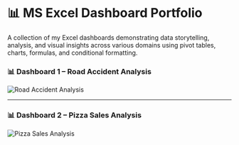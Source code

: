 # 📊 MS Excel Dashboard Portfolio

A collection of my Excel dashboards demonstrating data storytelling, analysis, and visual insights across various domains using pivot tables, charts, formulas, and conditional formatting.


### 📊 Dashboard 1 – Road Accident Analysis
![Road Accident Analysis](https://github.com/tembhurkarshweta/tembhurkarshweta/blob/main/Excel1.gif?raw=true)

---

### 📊 Dashboard 2 – Pizza Sales Analysis
![Pizza Sales Analysis](https://github.com/tembhurkarshweta/tembhurkarshweta/blob/main/Excel2.gif?raw=true)
